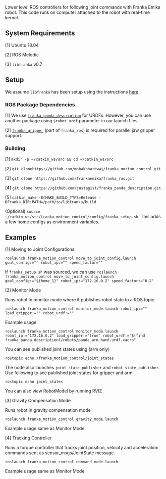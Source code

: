 Lower level ROS controllers for following joint commands with Franka Emika robot. This code runs on computer attached to the robot with real-time kernel. 

## System Requirements

[1] Ubuntu 18.04

[2] ROS Melodic

[3] `libfranka` v0.7

## Setup

We assume `libfranka` has been setup using the instructions [here](https://frankaemika.github.io/docs/installation_linux.html).  

### ROS Package Dependencies

[1] We use [`franka_panda_description`](https://github.com/justagist/franka_panda_description.git) for URDFs. However, you can use another package using `$robot_urdf` parameter in our launch files.

[2] [`franka_gripper`](https://github.com/frankaemika/franka_ros/tree/kinetic-devel/franka_gripper) (part of `franka_ros`) is required for parallel jaw gripper support.

### Building 

[1] ```mkdir -p ~/catkin_ws/src && cd ~/catkin_ws/src```

[2] ```git clonehttps://github.com/mohakbhardwaj/franka_motion_control.git```

[3] ```git clone https://github.com/frankaemika/franka_ros.git```

[4] ```git clone https://github.com/justagist/franka_panda_description.git```

[5] ```catkin_make -DCMAKE_BUILD_TYPE=Release -DFranka_DIR:PATH=/path/to/libfranka/build``` 


(Optional) ``source ~/catkin_ws/src/franka_motion_control/config/franka_setup.sh``. This adds a few home configs as environment variables.

## Examples
 
[1] Moving to Joint Configurations

```roslaunch franka_motion_control move_to_joint_config.launch goal_config:="" robot_ip:="" speed_factor=""```

If `franka_setup.sh` was sourced, we can use
```roslaunch franka_motion_control move_to_joint_config.launch goal_config:="${home_1}" robot_ip:="172.16.0.2" speed_factor:="0.2"```


[2] Monitor Mode

Runs robot in monitor mode where it publishes robot state to a ROS topic.

```roslaunch franka_motion_control monitor_mode.launch robot_ip:="" load_gripper:="" robot_urdf:="" ```

Example usage:

```roslaunch franka_motion_control monitor_mode.launch robot_ip:="172.16.0.2" load_gripper:="true" robot_urdf:="$(find franka_panda_description)/robots/panda_arm_hand.urdf.xacro" ```

You can see published joint states using (arm only)

```rostopic echo /franka_motion_control/joint_states```

The node also launches `joint_state_publisher` and `robot_state_publisher`. Use following to see published joint states for gripper and arm

```rostopic echo joint_states``` 

You can also view RobotModel by running RVIZ


[3] Gravity Compensation Mode

Runs robot in gravity compensation mode

```roslaunch franka_motion_control gravity_mode.launch ```

Example usage same as Monitor Mode

[4] Tracking Controller

Runs a torque controller that tracks joint position, velocity and acceleration commands sent as sensor_msgs/JointState message.

```roslaunch franka_motion_control command_mode.launch```

Example usage same as Monitor Mode

